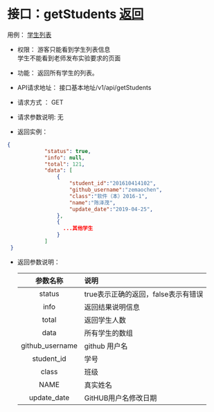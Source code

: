 # 接口：getStudents  [返回](../README.md)
用例： [学生列表](../用例/学生列表.md)

- 权限：
    游客只能看到学生列表信息<br>
    学生不能看到老师发布实验要求的页面

- 功能：
    返回所有学生的列表。

- API请求地址：
   接口基本地址/v1/api/getStudents

- 请求方式 ：
    GET

- 请求参数说明:
    无

- 返回实例：
```json
{
            "status": true,
            "info": null,
            "total": 121,
            "data": [
                {
                    "student_id":"201610414102",
                    "github_username":"zemaochen",
                    "class":"软件（本）2016-1",
                    "name":"陈泽茂",
                    "update_date":"2019-04-25",
                },
                {
                  ...其他学生
                }
            ]
 }
 ```

- 返回参数说明：

  |参数名称|说明|
  |:---------:|:--------------------------------------------------------|
  |status|true表示正确的返回，false表示有错误|
  |info|返回结果说明信息|
  |total|返回学生人数|
  |data|所有学生的数组|
  |github_username|github 用户名|
  |student_id|学号|
  |class|班级|
  |NAME|真实姓名|
  |update_date|GitHUB用户名修改日期|